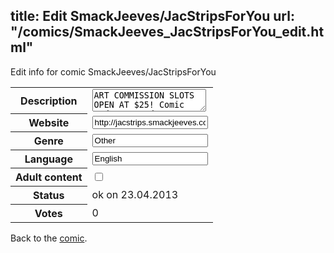title: Edit SmackJeeves/JacStripsForYou
url: "/comics/SmackJeeves_JacStripsForYou_edit.html"
---
Edit info for comic SmackJeeves/JacStripsForYou

<form name="comic" action="http://gaepostmail.appengine.com/comic" name="post">
<table class="comicinfo">
<tr>
<th>Description</th><td><textarea name="description">ART COMMISSION SLOTS OPEN AT $25! Comic updates Mondays.</textarea></td>
</tr>
<tr>
<th>Website</th><td><input type="text" name="url" value="http://jacstrips.smackjeeves.com/comics/"/></td>
</tr>
<tr>
<th>Genre</th><td><input type="text" name="genre" value="Other"/></td>
</tr>
<tr>
<th>Language</th><td><input type="text" name="language" value="English"/></td>
</tr>
<tr>
<th>Adult content</th><td><input type="checkbox" name="adult" value="adult" /></td>
</tr>
<tr>
<th>Status</th><td>ok on 23.04.2013</td>
</tr>
<tr>
<th>Votes</th><td>0</div></td>
</tr>
</table>
</form>

Back to the [comic](/comics/SmackJeeves_JacStripsForYou.html).

